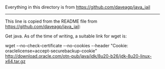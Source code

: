 Everything in this directory is from https://github.com/daveagp/java_jail
***
This line is copied from the README file from https://github.com/daveagp/java_jail: 

Get java. As of the time of writing, a suitable link for wget is: 

wget --no-check-certificate --no-cookies --header "Cookie: oraclelicense=accept-securebackup-cookie" http://download.oracle.com/otn-pub/java/jdk/8u20-b26/jdk-8u20-linux-x64.tar.gz
